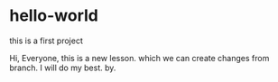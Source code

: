 # hello-world
this is a first project

Hi,
  Everyone, this is a new lesson. which we can create changes from branch.
  I will do my best.
  by.
  
